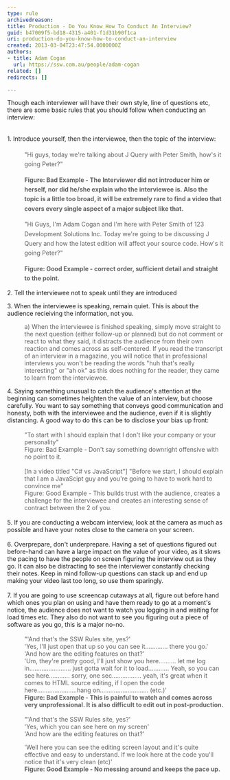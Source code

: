 ```yaml
---
type: rule
archivedreason: 
title: Production - Do You Know How To Conduct An Interview?
guid: b47009f5-bd18-4315-a401-f1d31b90f1ca
uri: production-do-you-know-how-to-conduct-an-interview
created: 2013-03-04T23:47:54.0000000Z
authors:
- title: Adam Cogan
  url: https://ssw.com.au/people/adam-cogan
related: []
redirects: []

---
```



Though each interviewer will have their own style, line of questions etc, there are some basic rules that you should follow when conducting an interview&#58;
<br><excerpt class='endintro'></excerpt><br>
<p> 
   <span style="line-height&#58;1.6;">​1. Introduce yourself, then the interviewee, then the topic of the interview&#58;</span></p><blockquote style="margin&#58;0px 0px 0px 40px;border&#58;none;padding&#58;0px;"><p> 
      <span style="line-height&#58;1.6;">&quot;Hi guys, today we're talking about J Query with Peter Smith, how's it going Peter?&quot;</span></p><p> 
      <span style="line-height&#58;1.6;">
         <strong>Figure&#58; Bad Example - The Interviewer did not introducer him or herself, nor did he/she explain who the interviewee is.&#160;Also the topic is a little too broad, it will be extremely rare to find a video that covers every single aspect of a major subject like that.</strong></span></p><p> 
      <span style="line-height&#58;1.6;">&quot;Hi Guys, I'm Adam Cogan and I'm here with Peter Smith of 123 Development Solutions Inc. Today we're going to be discussing J Query and how the latest edition will&#160;affect your source code. How's it going Peter?&quot;</span></p></blockquote><blockquote style="margin&#58;0px 0px 0px 40px;border&#58;none;padding&#58;0px;"><p>
      <span style="line-height&#58;1.6;"><strong>Figure&#58; Good Example - correct order, sufficient detail and straight to the point.</strong></span></p></blockquote><p>2. Tell the interviewee not to speak until they are introduced</p><p>3. When the interviewee is speaking, remain quiet. This is about the audience recieiving the information, not you.</p><p></p><blockquote style="margin&#58;0px 0px 0px 40px;border&#58;none;padding&#58;0px;"><p>a)&#160;When the interviewee is finished speaking, simply move straight to the next question (either follow-up or planned) but do not comment or react to what they said, it distracts the audience from their own reaction&#160;and comes across as self-centered. If you read the transcript of an interview in a magazine, you will notice that in professional interviews you won't be reading the words &quot;huh that's really interesting&quot; or &quot;ah ok&quot; as this does nothing for the reader, they came to learn from the interviewee.</p></blockquote>4. Saying something unusual to catch the audience's attention at the beginning can sometimes heighten the value of an interview, but choose carefully. You want to say something that conveys good communication and honesty, both with the&#160;interviewee&#160;and the&#160;audience, even if it is slightly distancing. A good way to do this can be to disclose your bias up front&#58;
<div>
   <br>
</div><div><blockquote style="margin&#58;0px 0px 0px 40px;border&#58;none;padding&#58;0px;"><div>&quot;To start with I should explain that I don't like your company or your personality&quot;</div><div>Figure&#58; Bad Example - Don't say something downright offensive with no point to it.</div><div>
         <br>
      </div><div>[In a video titled&#160;&quot;C# vs JavaScript&quot;]&#160;&quot;Before we start, I should explain that I am a JavaScipt guy and you're going to have to work hard to convince me&quot;</div><div>Figure&#58; Good Example - This builds trust with the audience, creates a challenge for the interviewee and creates an interesting sense of contract between the 2 of you.</div></blockquote><div>
      <br>
   </div>5. If you are conducting a webcam interview, look at the camera as much as possible and have your notes close to the camera on your screen.</div><div>
   <br>
</div><div>6. Overprepare, don't underprepare. Having a set of questions figured out before-hand can have a large impact on the value of your video, as it slows the pacing to have the people on screen figuring the interview out as they go.&#160;It can also be distracting to see the interviewer constantly checking their notes. Keep in mind follow-up questions can stack up and end up making your video last too long, so use them sparingly.</div><div>
   <br>
</div><div>7. If you are going to use screencap cutaways at all, figure out before hand which ones you plan on using and have them ready to go at a moment's notice, the audience does&#160;not want to watch you logging in and waiting for load times etc. They also do not want to see you figuring out a piece of software as you go, this is a major&#160;no-no.</div><div>
   <br>
</div><div><blockquote style="margin&#58;0px 0px 0px 40px;border&#58;none;padding&#58;0px;"><div>&quot;'And that's the SSW Rules site, yes?'</div><div>'Yes, I'll just open that up so you can see it............. there you go.'</div><div>'And how are the editing features on that?'</div><div>'Um, they're pretty good, I'll just show you here.......... let me log in........................ just gotta wait for it to load............ Yeah, so you can see here............ sorry, one sec................. yeah, it's great when it comes to HTML source&#160;editing, if I open the code here.......................hang on............................&#160;(etc.)'</div><div><strong>Figure&#58; Bad Example - This is painful to watch and comes across very unprofessional. It is also difficult to edit out in post-production.</strong></div><div>
         <br>
      </div><div>&quot;'And that's the SSW Rules site, yes?'</div><div>'Yes, which you can see here on my screen'</div><div>'And how&#160;are&#160;the editing features on that?'<br></div></blockquote><p></p></div><blockquote style="margin&#58;0px 0px 0px 40px;border&#58;none;padding&#58;0px;"><div><div>'Well here you can see the editing screen layout and it's quite effective and easy to understand. If we look here at the code you'll notice that it's very clean (etc)'</div></div><div><strong>Figure&#58; Good Example - No messing around and keeps the pace up.</strong></div></blockquote>


